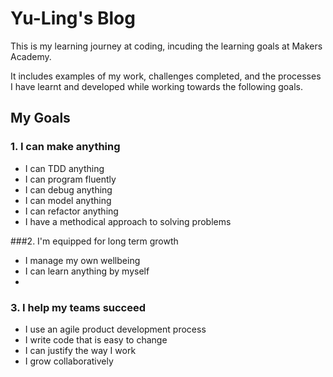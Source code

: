 # Yu-Ling's Blog

This is my learning journey at coding, incuding the learning goals at Makers Academy.

It includes examples of my work, challenges completed, and the processes I have learnt and developed while working towards the following goals.


## My Goals

### 1. I can make anything

- I can TDD anything
- I can program fluently
- I can debug anything
- I can model anything
- I can refactor anything
- I have a methodical approach to solving problems
  
###2. I'm equipped for long term growth

- I manage my own wellbeing
- I can learn anything by myself
- 
### 3. I help my teams succeed

- I use an agile product development process
- I write code that is easy to change
- I can justify the way I work
- I grow collaboratively
